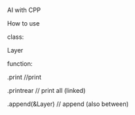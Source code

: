 AI with CPP


How to use

class:

  Layer
  
function:

  .print //print
  
  .printrear // print all (linked)
  
  .append(&Layer) // append (also between)
